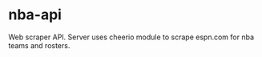 # nba-api

Web scraper API. 
Server uses cheerio module to scrape espn.com for nba teams and rosters. 
